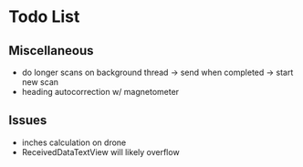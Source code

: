 # Todo List

## Miscellaneous
* do longer scans on background thread -> send when completed -> start new scan
* heading autocorrection w/ magnetometer

## Issues
* inches calculation on drone
* ReceivedDataTextView will likely overflow